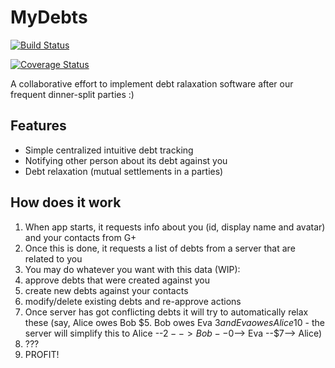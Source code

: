MyDebts
==========

[![Build Status](https://travis-ci.org/asmolko/MyDebts.svg?branch=master)](https://travis-ci.org/asmolko/MyDebts)

[![Coverage Status](https://coveralls.io/repos/github/asmolko/MyDebts/badge.svg?branch=master)](https://coveralls.io/github/asmolko/MyDebts?branch=master)

A collaborative effort to implement debt ralaxation software after our
frequent dinner-split parties :)

Features
----------

- Simple centralized intuitive debt tracking
- Notifying other person about its debt against you
- Debt relaxation (mutual settlements in a parties)

How does it work
-----------------

1. When app starts, it requests info about you (id, display name and avatar) and your contacts from G+
2. Once this is done, it requests a list of debts from a server that are related to you
3. You may do whatever you want with this data (WIP):
  1. approve debts that were created against you
  2. create new debts against your contacts
  3. modify/delete existing debts and re-approve actions
4. Once server has got conflicting debts it will try to automatically relax these 
  (say, Alice owes Bob $5. Bob owes Eva $3 and Eva owes Alice 10$ - the server will
  simplify this to Alice --$2--> Bob --$0--> Eva --$7--> Alice)
5. ???
6. PROFIT!
